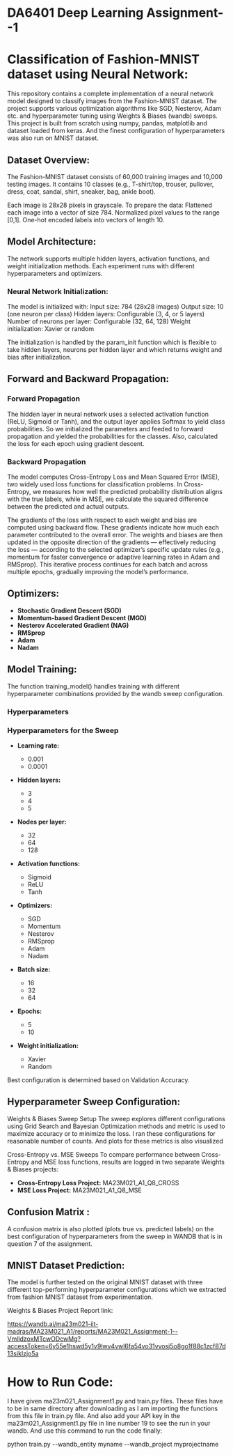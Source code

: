 # DA6401 Deep Learning Assignment--1

# Classification of Fashion-MNIST dataset using Neural Network:

This repository contains a complete implementation of a neural network model designed to classify images from the Fashion-MNIST dataset. The project supports various optimization algorithms like SGD, Nesterov, Adam etc. and hyperparameter tuning using Weights & Biases (wandb) sweeps. This project is built from scratch using numpy, pandas, matplotlib and dataset loaded from keras.
And the finest configuration of hyperparameters was also run on MNIST dataset. 

## Dataset Overview:

The Fashion-MNIST dataset consists of 60,000 training images and 10,000 testing images. It contains 10 classes (e.g., T-shirt/top, trouser, pullover, dress, coat, sandal, shirt, sneaker, bag, ankle boot).

Each image is 28x28 pixels in grayscale. To prepare the data:
 Flattened each image into a vector of size 784.
 Normalized pixel values to the range [0,1].
 One-hot encoded labels into vectors of length 10.



## Model Architecture:

The network supports multiple hidden layers, activation functions, and weight initialization methods. Each experiment runs with different hyperparameters and optimizers.

### Neural Network Initialization:

The model is initialized with:
  Input size: 784 (28x28 images)
  Output size: 10 (one neuron per class)
  Hidden layers: Configurable (3, 4, or 5 layers)
  Number of neurons per layer: Configurable (32, 64, 128)
  Weight initialization: Xavier or random

The initialization is handled by the param_init function which is flexible to take hidden layers, neurons per hidden layer and which returns weight and bias after initialization.


## Forward and Backward Propagation:

### Forward Propagation
The hidden layer in neural network uses a selected activation function (ReLU, Sigmoid or Tanh), and the output layer applies Softmax to yield class probabilities. So we initialized the parameters and feeded to forward propagation and yielded the probabilities for the classes. Also, calculated the loss for each epoch using gradient descent.

### Backward Propagation

The model computes Cross-Entropy Loss and Mean Squared Error (MSE), two widely used loss functions for classification problems. In Cross-Entropy, we measures how well the predicted probability distribution aligns with the true labels, while in MSE, we calculate the squared difference between the predicted and actual outputs.

The gradients of the loss with respect to each weight and bias are computed using backward flow. These gradients indicate how much each parameter contributed to the overall error. The weights and biases are then updated in the opposite direction of the gradients — effectively reducing the loss — according to the selected optimizer’s specific update rules (e.g., momentum for faster convergence or adaptive learning rates in Adam and RMSprop). This iterative process continues for each batch and across multiple epochs, gradually improving the model’s performance.

## Optimizers:
- **Stochastic Gradient Descent (SGD)**  
- **Momentum-based Gradient Descent (MGD)**  
- **Nesterov Accelerated Gradient (NAG)**  
- **RMSprop**  
- **Adam**  
- **Nadam**  



## Model Training:

The function training_model() handles training with different hyperparameter combinations provided by the wandb sweep configuration.

### Hyperparameters

 ### Hyperparameters for the Sweep

- **Learning rate:**  
  - 0.001  
  - 0.0001  

- **Hidden layers:**  
  - 3  
  - 4  
  - 5  

- **Nodes per layer:**  
  - 32  
  - 64  
  - 128  

- **Activation functions:**  
  - Sigmoid  
  - ReLU  
  - Tanh  

- **Optimizers:**  
  - SGD  
  - Momentum  
  - Nesterov  
  - RMSprop  
  - Adam  
  - Nadam  

- **Batch size:**  
  - 16  
  - 32  
  - 64  

- **Epochs:**  
  - 5  
  - 10  

- **Weight initialization:**  
  - Xavier  
  - Random  


Best configuration is determined based on Validation Accuracy.

## Hyperparameter Sweep Configuration:

Weights & Biases Sweep Setup
The sweep explores different configurations using Grid Search and Bayesian Optimization methods and metric is used to maximize accuracy or to minimize the loss.
I ran these configurations for reasonable number of counts. And plots for these metrics is also visualized


Cross-Entropy vs. MSE Sweeps
To compare performance between Cross-Entropy and MSE loss functions, results are logged in two separate Weights & Biases projects:
- **Cross-Entropy Loss Project:** MA23M021_A1_Q8_CROSS  
- **MSE Loss Project:** MA23M021_A1_Q8_MSE  



## Confusion Matrix :
A confusion matrix is also plotted (plots true vs. predicted labels) on the best configuration of hyperparameters from the sweep in WANDB that is in question 7 of the assignment.

## MNIST Dataset Prediction:
The model is further tested on the original MNIST dataset with three different top-performing hyperparameter configurations which we extracted from fashion MNIST dataset from experimentation.




Weights & Biases Project Report link:

https://wandb.ai/ma23m021-iit-madras/MA23M021_A1/reports/MA23M021_Assignment-1--VmlldzoxMTcwODcwMg?accessToken=6y55e1hswd5y1v9lwv4vwl6fa54vo31vvosj5o8go1f88c1zcf87d13siklzjo5a



# How to Run Code:

I have given ma23m021_Assignment1.py and train.py files. These files have to be in same directory after downloading as I am importing the functions from this file in train.py file. And also add your API key in the ma23m021_Assignment1.py file in line number 19 to see the run in your wandb.
And use this command to run the code finally: 

python train.py --wandb_entity myname --wandb_project myprojectname
